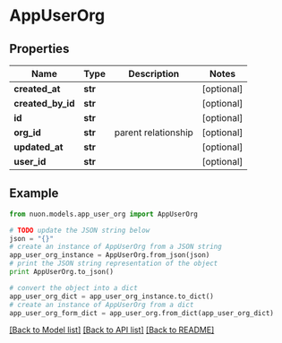 # AppUserOrg


## Properties

Name | Type | Description | Notes
------------ | ------------- | ------------- | -------------
**created_at** | **str** |  | [optional] 
**created_by_id** | **str** |  | [optional] 
**id** | **str** |  | [optional] 
**org_id** | **str** | parent relationship | [optional] 
**updated_at** | **str** |  | [optional] 
**user_id** | **str** |  | [optional] 

## Example

```python
from nuon.models.app_user_org import AppUserOrg

# TODO update the JSON string below
json = "{}"
# create an instance of AppUserOrg from a JSON string
app_user_org_instance = AppUserOrg.from_json(json)
# print the JSON string representation of the object
print AppUserOrg.to_json()

# convert the object into a dict
app_user_org_dict = app_user_org_instance.to_dict()
# create an instance of AppUserOrg from a dict
app_user_org_form_dict = app_user_org.from_dict(app_user_org_dict)
```
[[Back to Model list]](../README.md#documentation-for-models) [[Back to API list]](../README.md#documentation-for-api-endpoints) [[Back to README]](../README.md)


